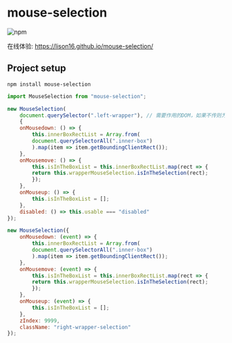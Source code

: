 # mouse-selection

[](https://img.shields.io/github/release/lison16/mouse-selection.svg)

![npm](https://img.shields.io/npm/v/mouse-selection.svg)

在线体验: https://lison16.github.io/mouse-selection/

## Project setup

```
npm install mouse-selection
```

```javascript
import MouseSelection from "mouse-selection";

new MouseSelection(
    document.querySelector(".left-wrapper"), // 需要作用的DOM，如果不传则为document
    {
    onMousedown: () => {
        this.innerBoxRectList = Array.from(
        document.querySelectorAll(".inner-box")
        ).map(item => item.getBoundingClientRect());
    },
    onMousemove: () => {
        this.isInTheBoxList = this.innerBoxRectList.map(rect => {
        return this.wrapperMouseSelection.isInTheSelection(rect);
        });
    },
    onMouseup: () => {
        this.isInTheBoxList = [];
    },
    disabled: () => this.usable === "disabled"
});

new MouseSelection({
    onMousedown: (event) => {
        this.innerBoxRectList = Array.from(
        document.querySelectorAll(".inner-box")
        ).map(item => item.getBoundingClientRect());
    },
    onMousemove: (event) => {
        this.isInTheBoxList = this.innerBoxRectList.map(rect => {
        return this.wrapperMouseSelection.isInTheSelection(rect);
        });
    },
    onMouseup: (event) => {
        this.isInTheBoxList = [];
    },
    zIndex: 9999,
    className: "right-wrapper-selection"
});
```